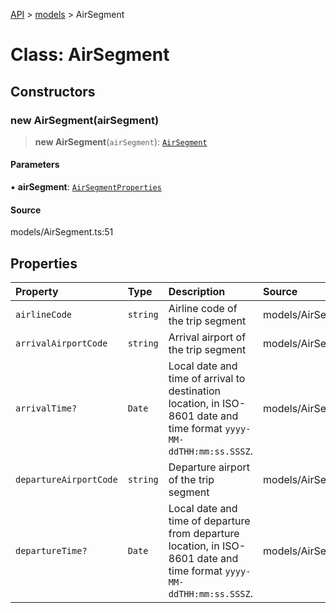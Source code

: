 [API](../../index.md) > [models](../index.md) > AirSegment

# Class: AirSegment

## Constructors

### new AirSegment(airSegment)

> **new AirSegment**(`airSegment`): [`AirSegment`](AirSegment.md)

#### Parameters

▪ **airSegment**: [`AirSegmentProperties`](../interfaces/AirSegmentProperties.md)

#### Source

models/AirSegment.ts:51

## Properties

| Property | Type | Description | Source |
| :------ | :------ | :------ | :------ |
| `airlineCode` | `string` | Airline code of the trip segment | models/AirSegment.ts:29 |
| `arrivalAirportCode` | `string` | Arrival airport of the trip segment | models/AirSegment.ts:39 |
| `arrivalTime?` | `Date` | Local date and time of arrival to destination location, in ISO-8601 date and time format `yyyy-MM-ddTHH:mm:ss.SSSZ`. | models/AirSegment.ts:49 |
| `departureAirportCode` | `string` | Departure airport of the trip segment | models/AirSegment.ts:34 |
| `departureTime?` | `Date` | Local date and time of departure from departure location, in ISO-8601 date and time format `yyyy-MM-ddTHH:mm:ss.SSSZ`. | models/AirSegment.ts:44 |

